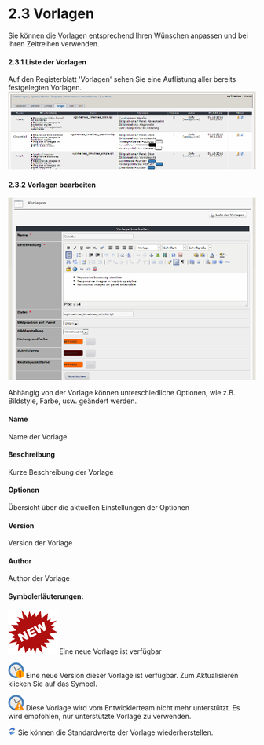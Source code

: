 # 2.3 Vorlagen

Sie können die Vorlagen entsprechend Ihren Wünschen anpassen und bei Ihren Zeitreihen verwenden.

#### 2.3.1 Liste der Vorlagen
Auf den Registerblatt 'Vorlagen' sehen Sie eine Auflistung aller bereits festgelegten Vorlagen.
![](../assets/2admin_templates_list.png)

#### 2.3.2 Vorlagen bearbeiten
![](../assets/2admin_templates_edit.png)

Abhängig von der Vorlage können unterschiedliche Optionen, wie z.B. Bildstyle, Farbe, usw. geändert werden.

#### Name
Name der Vorlage

#### Beschreibung
Kurze Beschreibung der Vorlage

#### Optionen
Übersicht über die aktuellen Einstellungen der Optionen

#### Version
Version der Vorlage

#### Author
Author der Vorlage

#### Symbolerläuterungen:
![](../assets/newtemplate.png) Eine neue Vorlage ist verfügbar

![](../assets/newversion.png) Eine neue Version dieser Vorlage ist verfügbar. Zum Aktualisieren klicken Sie auf das Symbol.

![](../assets/notsupported.png) Diese Vorlage wird vom Entwicklerteam nicht mehr unterstützt. Es wird empfohlen, nur unterstützte Vorlage zu verwenden.

![](../assets/reset.png) Sie können die Standardwerte der Vorlage wiederherstellen.